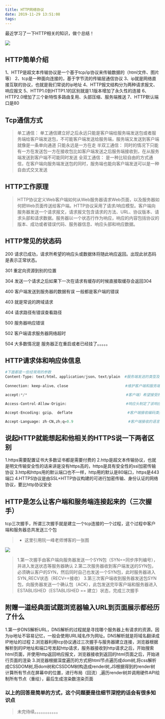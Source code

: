 ```yaml
---
title: HTTP网络协议
date: 2019-11-29 13:51:08
tags:
---
```


最近学习了一下HTTP相关的知识，做个总结！

![](http://image.gxx365.com/http.jpeg)
<!-- more -->

## HTTP简单介绍
1、HTTP是超文本传输协议是一个基于tcp/ip协议来传输数据的（html文件、图片等）
2、tcp是一种面向连接的，基于字节流的传输层通信协议
3、ip就是网络直接互联的协议，也就是我们常说的ip地址
4、HTTP报文结构分为两种请求报文、响应报文
5、HTTP1.0到HTTP1.1的区别就是1.1版本增加了永久性的连接
6、HTTP2.0增加了三个新特性多路由复用、头部压缩、服务端推送
7、HTTP默认端口是80

## Tcp通信方式

> 单工通信： 单工通信建立好之后永远只能是客户端给服务端发送包或者服务端给客户端发送包，不可能客户端发送给服务端，服务端又发送到客户端就像是一条单向通道 只能永远是一方在走
半双工通信： 同时的情况下只能有一方在发送包一方在接收包比如客户端发送之后服务端接收到，在从服务端发送到客户端不可能同时发送
全双工通信： 是一种比较自由的方式通信，在客户端向服务端发送包的同时，服务端也能向客户端发送可以是一种自由式交叉发送 

## HTTP工作原理

> HTTP协议定义Web客户端如何从Web服务器请求Web页面，以及服务器如何把Web页面传送给客户端。HTTP协议采用了请求/响应模型。客户端向服务器发送一个请求报文，请求报文包含请求的方法、URL、协议版本、请求头部和请求数据。服务器以一个状态行作为响应，响应的内容包括协议的版本、成功或者错误代码、服务器信息、响应头部和响应数据。

## HTTP常见的状态码

200 请求已成功，请求所希望的响应头或数据体将随此响应返回。出现此状态码是表示正常状态。

301 重定向资源到别的位置 

304 发送一个请求之后如果下一次在请求有缓存的时候直接取缓存会返回304 

400 客户端发送到服务器的数据有误 一般都是客户端的错误

403 就是常说的跨域请求

404 请求路径有错误查看路径

500 服务器响应错误

502 客户端请求服务器网络超时

504 大多数情况是 服务器正在重启或者已经挂了。。。。。

## HTTP请求体和响应体信息

```python
#下面都是一些经常用的参数
Content-Type: text/html、application/json、text/plain  #服务端发送的类型及采用的编码方式，不统一的话后端接收不到客户端的传参
    
Connection: keep-alive、close                          #维护客户端和服务端的连接关系 

accept:*/*                                             #客户端）希望接受的数据类

Access-Control-Allow-Origin:                           #响应头制定了该响应的资源是或否被允许给定的origin共享

Accept-Encoding: gzip、 deflate                         #客户端接收编码类型，一些网络压缩格式： gzip, deflate

Accept-Language: zh-CN,zh;q=0.9                         #客户端接收的语言类型 、中文
```

## 说起HTTP就能想起和他相关的HTTPS说一下两者区别

1.https需要配置证书大多数证书都是需要付费的
2.http是超文本传输协议，也就是明文传输安全性的话来讲是没有https高的，https是具有安全性的ssl加密传输协议
3.http和https用的默认端口也不一样，http用的默认是80端口，https是443端口
4.HTTPS协议是由SSL+HTTP协议构建的可进行加密传输、身份认证的网络协议，要比http协议安全

## HTTP是怎么让客户端和服务端连接起来的（三次握手）

tcp三次握手，所谓三次握手就是建立一个tcp连接的一个过程，这个过程中客户端和服务器总共发送三个包

>- 这里引用阮一峰老师博客的一张图

![](http://www.ruanyifeng.com/blogimg/asset/2014/bg2014092002.png)

> 1.第一次握手由客户端向服务器发送一个SYN包（SYN==同步序列编号），并进入发送状态等服务器确认
2.第二次服务器收到客户端发送的SYN包，必须确认客户的SYN，然后同时自己也发送一个SYN包，此时服务器进入SYN_RECV状态（RECV==接收）
3.第三次客户端收到服务器发送包SYN包，向服务器发送一个确认包（ACK），此包发送完毕客户端和服务器进入ESTABLISHED（ESTABLISHED == 建立）状态，完成三次握手 
 

## 附赠一道经典面试题浏览器输入URL到页面展示都经历了什么

1.第一步DNS解析URL，DNS解析的过程就是寻找哪个服务器上有请求的资源。因为ip地址不容易记忆，一般会使用URL域名作为网址。DNS解析就是将域名翻译成IP地址的过程
2.浏览器利用tcp协议通过三次握手与服务器建立连接，浏览器根据解析到的IP地址和端口号发起http请求，服务器接收到http请求之后，开始搜索html页面，并使用http返回响应报文，浏览器接收到返回的html页面之后，开始进行页面的渲染
3.浏览器根据深度遍历的方式把html节点遍历成dom树,将css解析成CSSDOM树,将dom树和CSSDOM树构造成render树,JS根据得到的render树 计算所有节点在屏幕中的位置，进行布局（回流）,遍历render树并调用硬件API绘制所有节点（重绘），最后生成渲染数渲染页面


### 以上的回答是简单的方式，这个问题要是往细节深挖的话会有很多知识点 


> 未完待续。。。。。。。。。。。